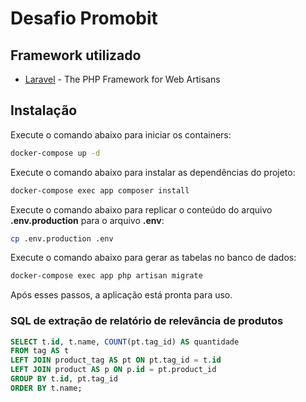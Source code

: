 # Desafio Promobit

## Framework utilizado
- [Laravel] - The PHP Framework for Web Artisans

## Instalação

Execute o comando abaixo para iniciar os containers:
```sh
docker-compose up -d
```

Execute o comando abaixo para instalar as dependências do projeto:
```sh
docker-compose exec app composer install
```

Execute o comando abaixo para replicar o conteúdo do arquivo **.env.production** para o arquivo **.env**:
```sh
cp .env.production .env
```

Execute o comando abaixo para gerar as tabelas no banco de dados:
```sh
docker-compose exec app php artisan migrate
```

Após esses passos, a aplicação está pronta para uso.

### SQL de extração de relatório de relevância de produtos
```SQL
SELECT t.id, t.name, COUNT(pt.tag_id) AS quantidade
FROM tag AS t
LEFT JOIN product_tag AS pt ON pt.tag_id = t.id
LEFT JOIN product AS p ON p.id = pt.product_id
GROUP BY t.id, pt.tag_id
ORDER BY t.name;
```

[Laravel]: <https://laravel.com/>
